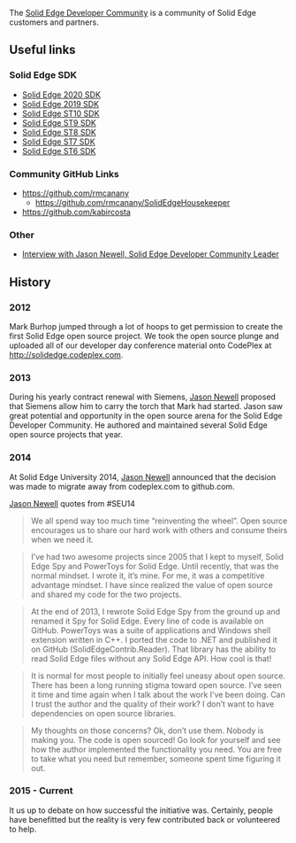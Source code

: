 The [Solid Edge Developer Community](https://community.sw.siemens.com/s/topic/0TO4O000000Mij0WAC/solid-edge-developer) is a community of Solid Edge customers and partners.

## Useful links
### Solid Edge SDK
* [Solid Edge 2020 SDK](https://docs.plm.automation.siemens.com/docs/se/2020/api/webframe.html)
* [Solid Edge 2019 SDK](https://docs.plm.automation.siemens.com/docs/se/2019/api/webframe.html)
* [Solid Edge ST10 SDK](https://docs.plm.automation.siemens.com/docs/se/110/api/webframe.html)
* [Solid Edge ST9 SDK](https://docs.plm.automation.siemens.com/docs/se/109/api/webframe.html)
* [Solid Edge ST8 SDK](https://docs.plm.automation.siemens.com/docs/se/108/api/webframe.html)
* [Solid Edge ST7 SDK](http://support.industrysoftware.automation.siemens.com/training/se/107/api/webframe.html)
* [Solid Edge ST6 SDK](http://support.industrysoftware.automation.siemens.com/training/se/106/api/webframe.html)

### Community GitHub Links
* https://github.com/rmcanany
  * https://github.com/rmcanany/SolidEdgeHousekeeper
* https://github.com/kabircosta

### Other
* [Interview with Jason Newell, Solid Edge Developer Community Leader](https://blogs.sw.siemens.com/solidedge/interview-with-jason-newell-solid-edge-developer-community-leader/)

## History
### 2012
Mark Burhop jumped through a lot of hoops to get permission to create the first Solid Edge open source project. We took the open source plunge and uploaded all of our developer day conference material onto CodePlex at http://solidedge.codeplex.com.
### 2013
During his yearly contract renewal with Siemens, [Jason Newell](https://community.sw.siemens.com/s/profile/0054O000007xhL4) proposed that Siemens allow him to carry the torch that Mark had started. Jason saw great potential and opportunity in the open source arena for the Solid Edge Developer Community. He authored and maintained several Solid Edge open source projects that year.
### 2014
At Solid Edge University 2014, [Jason Newell](https://community.sw.siemens.com/s/profile/0054O000007xhL4) announced that the decision was made to migrate away from codeplex.com to github.com.

[Jason Newell](https://community.sw.siemens.com/s/profile/0054O000007xhL4) quotes from #SEU14
> We all spend way too much time “reinventing the wheel”. Open source encourages us to share our hard work with others and consume theirs when we need it.

> I’ve had two awesome projects since 2005 that I kept to myself, Solid Edge Spy and PowerToys for Solid Edge. Until recently, that was the normal mindset. I wrote it, it’s mine. For me, it was a competitive advantage mindset. I have since realized the value of open source and shared my code for the two projects.

> At the end of 2013, I rewrote Solid Edge Spy from the ground up and renamed it Spy for Solid Edge. Every line of code is available on GitHub. PowerToys was a suite of applications and Windows shell extension written in C++. I ported the code to .NET and published it on GitHub (SolidEdgeContrib.Reader). That library has the ability to read Solid Edge files without any Solid Edge API. How cool is that!

> It is normal for most people to initially feel uneasy about open source. There has been a long running stigma toward open source. I’ve seen it time and time again when I talk about the work I’ve been doing.
> Can I trust the author and the quality of their work?
> I don’t want to have dependencies on open source libraries.

> My thoughts on those concerns? Ok, don’t use them. Nobody is making you. The code is open sourced! Go look for yourself and see how the author implemented the functionality you need. You are free to take what you need but remember, someone spent time figuring it out.

### 2015 - Current
It us up to debate on how successful the initiative was. Certainly, people have benefitted but the reality is very few contributed back or volunteered to help.

<!--

**Here are some ideas to get you started:**

🙋‍♀️ A short introduction - what is your organization all about?
🌈 Contribution guidelines - how can the community get involved?
👩‍💻 Useful resources - where can the community find your docs? Is there anything else the community should know?
🍿 Fun facts - what does your team eat for breakfast?
🧙 Remember, you can do mighty things with the power of [Markdown](https://docs.github.com/github/writing-on-github/getting-started-with-writing-and-formatting-on-github/basic-writing-and-formatting-syntax)
-->
